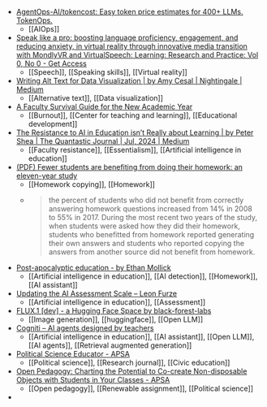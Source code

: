 - [AgentOps-AI/tokencost: Easy token price estimates for 400+ LLMs. TokenOps.](https://github.com/AgentOps-AI/tokencost)
	- [[AIOps]]
- [Speak like a pro: boosting language proficiency, engagement, and reducing anxiety, in virtual reality through innovative media transition with MondlyVR and VirtualSpeech: Learning: Research and Practice: Vol 0, No 0 - Get Access](https://www.tandfonline.com/doi/full/10.1080/23735082.2024.2357556)
	- [[Speech]], [[Speaking skills]], [[Virtual reality]]
- [Writing Alt Text for Data Visualization | by Amy Cesal | Nightingale | Medium](https://medium.com/nightingale/writing-alt-text-for-data-visualization-2a218ef43f81)
	- [[Alternative text]], [[Data visualization]]
- [A Faculty Survival Guide for the New Academic Year](https://www.chronicle.com/article/a-faculty-survival-guide-for-the-new-academic-year?trk=feed_main-feed-card_reshare_feed-article-content)
	- [[Burnout]], [[Center for teaching and learning]], [[Educational development]]
- [The Resistance to AI in Education isn’t Really about Learning | by Peter Shea | The Quantastic Journal | Jul, 2024 | Medium](https://medium.com/the-quantastic-journal/the-resistance-to-ai-in-education-isnt-really-about-learning-41d2d9cf4476)
	- [[Faculty resistance]], [[Essentialism]], [[Artificial intelligence in education]]
- [(PDF) Fewer students are benefiting from doing their homework: an eleven-year study](https://www.researchgate.net/publication/343624164_Fewer_students_are_benefiting_from_doing_their_homework_an_eleven-year_study)
	- [[Homework copying]], [[Homework]]
	- >the percent of students who did not benefit from correctly answering 
	  homework questions increased from 14% in 2008 to 55% in 2017. During the
	   most recent two years of the study, when students were asked how they 
	  did their homework, students who benefitted from homework reported 
	  generating their own answers and students who reported copying the 
	  answers from another source did not benefit from homework.
- [Post-apocalyptic education - by Ethan Mollick](https://www.oneusefulthing.org/p/post-apocalyptic-education?trk=feed_main-feed-card_feed-article-content)
	- [[Artificial intelligence in education]], [[AI detection]], [[Homework]], [[AI assistant]]
- [Updating the AI Assessment Scale – Leon Furze](https://leonfurze.com/2024/08/28/updating-the-ai-assessment-scale/)
	- [[Artificial intelligence in education]], [[Assessment]]
- [FLUX.1 [dev] - a Hugging Face Space by black-forest-labs](https://huggingface.co/spaces/black-forest-labs/FLUX.1-dev)
	- [[Image generation]], [[huggingface]], [[Open LLM]]
- [Cogniti – AI agents designed by teachers](https://cogniti.ai/)
	- [[Artificial intelligence in education]], [[AI assistant]], [[Open LLM]], [[AI agents]], [[Retrieval augmented generation]]
- [Political Science Educator - APSA](https://educate.apsanet.org/political-science-educator)
	- [[Political science]], [[Research journal]], [[Civic education]]
- [Open Pedagogy: Charting the Potential to Co-create Non-disposable Objects with Students in Your Classes - APSA](https://educate.apsanet.org/open-pedagogy-charting-the-potential-to-co-create-non-disposable-objects-with-students-in-your-classes)
	- [[Open pedagogy]], [[Renewable assignment]], [[Political science]]
-